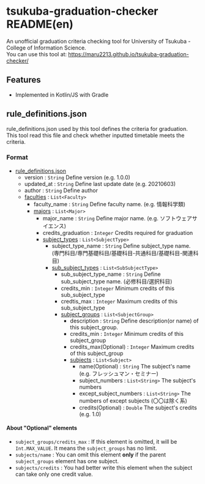 # tsukuba-graduation-checker README(en)
An unofficial graduation criteria checking tool for University of Tsukuba - College of Information Science.  
You can use this tool at: https://maru2213.github.io/tsukuba-graduation-checker/

## Features
- Implemented in Kotlin/JS with Gradle

## rule_definitions.json
rule_definitions.json used by this tool defines the criteria for graduation.
This tool read this file and check whether inputted timetable meets the criteria.

### Format
- [rule_definitions.json](https://github.com/maru2213/tsukuba-graduation-checker/blob/master/src/main/kotlin/model/RuleDefinition.kt)
    - version : `String` Define version (e.g. 1.0.0)
    - updated_at : `String` Define last update date (e.g. 20210603)
    - author : `String` Define author
    - [faculties](https://github.com/maru2213/tsukuba-graduation-checker/blob/master/src/main/kotlin/model/Faculty.kt) : `List<Faculty>`
        - faculty_name : `String` Define faculty name. (e.g. 情報科学類)
        - [majors](https://github.com/maru2213/tsukuba-graduation-checker/blob/master/src/main/kotlin/model/Major.kt) : `List<Major>`
            - major_name : `String` Define major name. (e.g. ソフトウェアサイエンス)
            - credits_graduation : `Integer` Credits required for graduation 
            - [subject_types](https://github.com/maru2213/tsukuba-graduation-checker/blob/master/src/main/kotlin/model/SubjectType.kt) : `List<SubjectType>`
                - subject_type_name : `String` Define subject_type name. (専門科目/専門基礎科目/基礎科目-共通科目/基礎科目-関連科目)
                - [sub_subject_types](https://github.com/maru2213/tsukuba-graduation-checker/blob/master/src/main/kotlin/model/SubSubjectType.kt) : `List<SubSubjectType>`
                    - sub_subject_type_name : `String` Define sub_subject_type name. (必修科目/選択科目)
                    - credits_min : `Integer` Minimum credits of this sub_subject_type
                    - credtis_max : `Integer` Maximum credits of this sub_subject_type
                    - [subject_groups](https://github.com/maru2213/tsukuba-graduation-checker/blob/master/src/main/kotlin/model/SubjectGroup.kt) : `List<SubjectGroup>`
                        - description : `String` Define description(or name) of this subject_group.
                        - credits_min : `Integer` Minimum credits of this subject_group
                        - credits_max(Optional) : `Integer` Maximum credits of this subject_group
                        - [subjects](https://github.com/maru2213/tsukuba-graduation-checker/blob/master/src/main/kotlin/model/Subject.kt) : `List<Subject>`
                            - name(Optional) : `String` The subject's name (e.g. フレッシュマン・セミナー)
                            - subject_numbers : `List<String>` The subject's numbers
                            - except_subject_numbers : `List<String>` The numbers of except subjects (〇〇は除く系)
                            - credits(Optional) : `Double` The subject's credits (e.g. 1.0)

#### About "Optional" elements
- `subject_groups/credits_max` : If this element is omitted, it will be `Int.MAX_VALUE`. It means the `subject_groups` has no limit.
- `subjects/name` : You can omit this element **only** if the parent `subject_groups` element has one subject.
- `subjects/credits` : You had better write this element when the subject can take only one credit value.
    
<!--
#### Subject name
Subject name must be defined at `/faculties/majors/subject_types/sub_subject_types/subject_groups/subjects`.
- You must write **the name of the subject, not ID.**
- If you want to specify unit of the subject, you can write `::(UNIT)` end of the name. (e.g. `"微分積分A::2"`)
- If you don't specify unit of the subject, the subject unit will be processed as 1.
- If you want to specify subjects which content "ABC", you can write `#CONTENTS:ABC`. (e.g. `#CONTENTS:基礎体育`)
- If you want to specify whole subjects which don't include the required subjects, you can write `#OTHER_SUBJECTS:(MAX_UNIT)`.
-->
